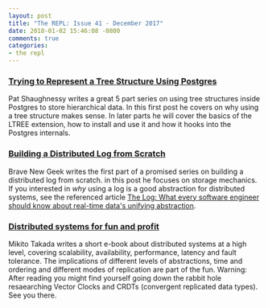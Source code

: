 ```yaml
---
layout: post
title: "The REPL: Issue 41 - December 2017"
date: 2018-01-02 15:46:08 -0800
comments: true
categories:
- the repl
---
```


### [Trying to Represent a Tree Structure Using Postgres][trees]

Pat Shaughnessy writes a great 5 part series on using tree structures inside Postgres to store hierarchical data. In this first post he covers on why using a tree structure makes sense. In later parts he will cover the basics of the LTREE extension, how to install and use it and how it hooks into the Postgres internals.

### [Building a Distributed Log from Scratch][log]

Brave New Geek writes the first part of a promised series on building a distributed log from scratch. in this post he focuses on storage mechanics. If you interested in _why_ using a log is a good abstraction for distributed systems, see the referenced article [The Log: What every software engineer should know about real-time data's unifying abstraction][log_linked_in].

### [Distributed systems for fun and profit][fun]

Mikito Takada writes a short e-book about distributed systems at a high level, covering scalability, availability, performance, latency and fault tolerance. The implications of different levels of abstractions, time and ordering and different modes of replication are part of the fun. Warning: After reading you might find yourself going down the rabbit hole resaearching Vector Clocks and CRDTs (convergent replicated data types). See you there.

[trees]: http://patshaughnessy.net/2017/12/11/trying-to-represent-a-tree-structure-using-postgres
[log]: https://bravenewgeek.com/building-a-distributed-log-from-scratch-part-1-storage-mechanics/
[fun]:http://book.mixu.net/distsys/
[log_linked_in]: https://engineering.linkedin.com/distributed-systems/log-what-every-software-engineer-should-know-about-real-time-datas-unifying
